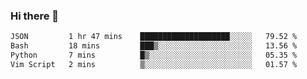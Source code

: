 ### Hi there 👋

<!--
**gustavkrist/gustavkrist** is a ✨ _special_ ✨ repository because its `README.md` (this file) appears on your GitHub profile.

Here are some ideas to get you started:

- 🔭 I’m currently working on ...
- 🌱 I’m currently learning ...
- 👯 I’m looking to collaborate on ...
- 🤔 I’m looking for help with ...
- 💬 Ask me about ...
- 📫 How to reach me: ...
- 😄 Pronouns: ...
- ⚡ Fun fact: ...
-->

<!--START_SECTION:waka-->

```txt
JSON         1 hr 47 mins    ████████████████████░░░░░   79.52 %
Bash         18 mins         ███▒░░░░░░░░░░░░░░░░░░░░░   13.56 %
Python       7 mins          █▒░░░░░░░░░░░░░░░░░░░░░░░   05.35 %
Vim Script   2 mins          ▒░░░░░░░░░░░░░░░░░░░░░░░░   01.57 %
```

<!--END_SECTION:waka-->
